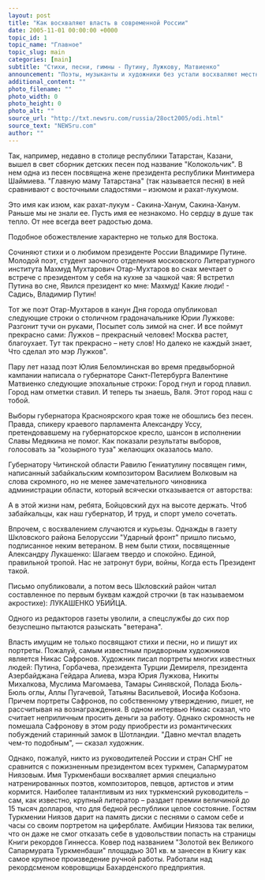 ```yaml
---
layout: post
title: "Как восхваляют власть в современной России"
date: 2005-11-01 00:00:00 +0000
topic_id: 1
topic_name: "Главное"
topic_slug: main
categories: [main]
subtitle: "Стихи, песни, гимны - Путину, Лужкову, Матвиенко"
announcement: "Поэты, музыканты и художники без устали восхваляют местных руководителей – сочиняют о них песни и поэмы, пишут их портреты, причем не только в ходе предвыборных кампаний, пишет газета \"Новые Известия\"."
additional_content: ""
photo_filename: ""
photo_width: 0
photo_height: 0
photo_alt: ""
source_url: "http://txt.newsru.com/russia/28oct2005/odi.html"
source_text: "NEWSru.com"
author: ""
---
```

Так, например, недавно в столице республики Татарстан, Казани, вышел в свет сборник детских песен под название "Колокольчик". В нем одна из песен посвящена жене президента республики Минтимера Шаймиева. "Главную маму Татарстана" (так называется песня) в ней сравнивают с восточными сладостями – изюмом и рахат-лукумом.

Это имя как изюм, как рахат-лукум -
Сакина-Ханум, Сакина-Ханум.
Раньше мы не знали ее.
Пусть имя ее незнакомо.
Но сердцу в душе так тепло.
От нее всегда веет радостью дома.

Подобное обожествление характерно не только для Востока.

Сочиняют стихи и о любимом президенте России Владимире Путине. Молодой поэт, студент заочного отделения московского Литературного института Махмуд Мухтарович Отар-Мухтаров во снах мечтает о встрече с президентом у себя на кухне за чашкой чая:
Я встретил Путина во сне,
Явился президент ко мне:
Махмуд! Какие люди! -
Садись, Владимир Путин!

Тот же поэт Отар-Мухтаров в канун Дня города опубликовал следующие строки о столичном градоначальнике Юрии Лужкове:
Разгонит тучи он руками,
Посыпет соль зимой на снег.
И все поймут прекрасно сами:
Лужков – прекрасный человек!
Москва растет, благоухает.
Тут так прекрасно – нету слов!
Но далеко не каждый знает,
Что сделал это мэр Лужков".

Пару лет назад поэт Юлия Беломлинская во время предвыборной кампании написала о губернаторе Санкт-Петербурга Валентине Матвиенко следующие эпохальные строки:
Город гнул и город плавил.
Город нам отметки ставил.
И теперь ты знаешь, Валя.
Этот город наш с тобой.

Выборы губернатора Красноярского края тоже не обошлись без песен. Правда, спикеру краевого парламента Александру Уссу, претендовавшему на губернаторское кресло, шансон в исполнении Славы Медякина не помог. Как показали результаты выборов, голосовать за "козырного туза" желающих оказалось мало.

Губернатору Читинской области Равилю Гениатулину посвящен гимн, написанный забайкальским композитором Василием Волковым на слова скромного, но не менее замечательного чиновника администрации области, который всячески отказывается от авторства:

А в этой жизни нам, ребята,
Бойцовский дух на высоте держать.
Чтоб забайкальцы, как наш губернатор,
И труд, и спорт умело сочетать.

Впрочем, с восхвалением случаются и курьезы. Однажды в газету Шкловского района Белоруссии "Ударный фронт" пришло письмо, подписанное неким ветераном. В нем были стихи, посвященные Александру Лукашенко:
Шагаем твердо и спокойно.
Единой, правильной тропой.
Нас не затронут бури, войны,
Когда есть Президент такой.

Письмо опубликовали, а потом весь Шкловский район читал составленное по первым буквам каждой строчки (в так называемом акростихе): ЛУКАШЕНКО УБИЙЦА.

Одного из редакторов газеты уволили, а спецслужбы до сих пор безуспешно пытаются разыскать "ветерана".

Власть имущим не только посвящают стихи и песни, но и пишут их портреты. Пожалуй, самым известным придворным художников является Никас Сафронов. Художник писал портреты многих известных людей: Путина, Горбачева, президента Турции Демиреля, президента Азербайджана Гейдара Алиева, мэра Юрия Лужкова, Никиты Михалкова, Муслима Магомаева, Тамары Синявской, Полада Бюль-Бюль оглы, Аллы Пугачевой, Татьяны Васильевой, Иосифа Кобзона. Причем портреты Сафронов, по собственному утверждению, пишет, не рассчитывая на вознаграждения. В одном интервью Никас сказал, что считает неприличным просить деньги за работу. Однако скромность не помешала Сафронову в этом роду приобрести из романтических побуждений старинный замок в Шотландии. "Давно мечтал владеть чем-то подобным", &mdash; сказал художник.

Однако, пожалуй, никто из руководителей России и стран СНГ не сравнится с пожизненным президентом всех туркмен, Сапармуратом Ниязовым. Имя Туркменбаши восхваляет армия специально натренированных поэтов, композиторов, певцов, артистов и этим кормится. Наиболее талантливым из них туркменский руководитель – сам, как известно, крупный литератор – раздает премии величиной до 15 тысяч долларов, что для бедной республики целое состояние. Гостям Туркмении Ниязов дарит на память диски с песнями о самом себе и часы со своим портретом на циферблате. Амбиции Ниязова так велики, что он даже не смог отказать себе в удовольствии попасть на страницы Книги рекордов Гиннесса. Ковер под названием "Золотой век Великого Сапармурата Туркменбаши" площадью 301 кв. м занесен в Книгу как самое крупное произведение ручной работы. Работали над рекордсменом ковровщицы Бахарденского предприятия.
